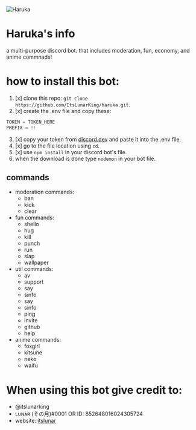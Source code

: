 ![Haruka](https://cdn.discordapp.com/attachments/863427833144803371/870172248089169930/kyouu-chan-BANNER-GITHUB.jpg)

# Haruka's info
a multi-purpose discord bot. that includes moderation, fun, economy, and anime commnads!

# how to install this bot:
1. [x] clone this repo: `git clone https://github.com/ItsLunarKing/haruka.git`.
2. [x] create the .env file and copy these:
```javascript
TOKEN = TOKEN_HERE
PREFIX = !!
```
3. [x] copy your token from [discord.dev](https://discord.dev) and paste it into the .env file.
4. [x] go to the file location using `cd`.
5. [x] use `npm install` in your discord bot's file.
6. when the download is done type ```nodemon``` in your bot file.

## commands
- moderation commands: 
  - ban
  - kick
  - clear
- fun commands:
  - shello 
  - hug 
  - kill 
  - punch 
  - run 
  - slap 
  - wallpaper
- util commands:
  - av 
  - support 
  - say 
  - sinfo 
  - say 
  - sinfo
  - ping 
  - invite
  - github 
  - help 
- anime commands:
  - foxgirl 
  - kitsune 
  - neko 
  - waifu

 # When using this bot give credit to:
 - @itslunarking
 - ʟᴜɴᴀʀ (その月)#0001 OR ID: 852648016024305724
 - website: [itslunar](https://itslunar.tk)
